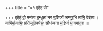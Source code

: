+++
title = "०१ इहेह वो"

+++
इ॒हेह॑ वो॒ मन॑सा ब॒न्धुता॑ नर उ॒शिजो॑ जग्मुर॒भि तानि॒ वेद॑सा ।  
याभि॑र्मा॒याभिः॒ प्रति॑जूतिवर्पसः॒ सौध॑न्वना य॒ज्ञियं॑ भा॒गमा॑न॒श ॥